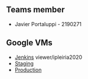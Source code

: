 ## Teams member

- Javier Portaluppi - 2190271

## Google VMs

- [Jenkins](http://35.195.90.59) viewer/ipleiria2020
- [Staging](http://34.91.165.253)
- [Production](http://34.91.235.197)
